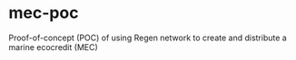 # mec-poc
Proof-of-concept (POC) of using Regen network to create and distribute a marine ecocredit (MEC)
